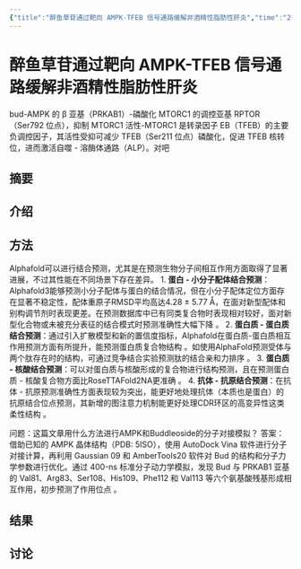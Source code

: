 ```yaml
---
{"title":"醉鱼草苷通过靶向 AMPK-TFEB 信号通路缓解非酒精性脂肪性肝炎","time":"2025-09-15 周一","tags":null,"dg-publish":true,"影响因子":null,"发表年份":[],"文献类型":null,"期刊":null,"permalink":"/300 评价/L文献/醉鱼草苷通过靶向 AMPK-TFEB 信号通路缓解非酒精性脂肪性肝炎/","dgPassFrontmatter":true,"created":"2025-09-15T20:22:51.000+08:00","updated":"2025-09-15T20:27:02.000+08:00"}
---
```


# 醉鱼草苷通过靶向 AMPK-TFEB 信号通路缓解非酒精性脂肪性肝炎
bud-AMPK 的 β 亚基（PRKAB1）-磷酸化 MTORC1 的调控亚基 RPTOR（Ser792 位点），抑制 MTORC1 活性-MTORC1 是转录因子 EB（TFEB）的主要负调控因子，其活性受抑可减少 TFEB（Ser211 位点）磷酸化，促进 TFEB 核转位，进而激活自噬 - 溶酶体通路（ALP）。对吧
## 摘要
## 介绍
## 方法
Alphafold可以进行结合预测，尤其是在预测生物分子间相互作用方面取得了显著进展，不过其性能在不同场景下存在差异。 1. **蛋白 - 小分子配体结合预测**：Alphafold3能够预测小分子配体与蛋白的结合情况，但在小分子配体定位方面存在显著不稳定性，配体重原子RMSD平均高达4.28 ± 5.77 Å，在面对新型配体和别构调节剂时表现更差。在预测数据库中已有同类复合物时表现相对较好，面对新型化合物或未被充分表征的结合模式时预测准确性大幅下降 。 2. **蛋白质 - 蛋白质结合预测**：通过引入扩散模型和新的置信度指标，Alphafold在蛋白质-蛋白质相互作用预测方面有所提升，能预测蛋白质复合物结构 。如使用AlphaFold预测受体与两个肽存在时的结构，可通过竞争结合实验预测肽的结合亲和力排序 。 3. **蛋白质 - 核酸结合预测**：可以对蛋白质与核酸形成的复合物进行结构预测，且在预测蛋白质 - 核酸复合物方面比RoseTTAFold2NA更准确 。 4. **抗体 - 抗原结合预测**：在抗体 - 抗原预测准确性方面表现较为突出，能更好地处理抗体（本质也是蛋白）的抗原结合位点预测，其新增的图注意力机制能更好处理CDR环区的高变异性这类柔性结构 。

问题：这篇文章用什么方法进行AMPK和Buddleoside的分子对接模拟？
答案：借助已知的 AMPK 晶体结构（PDB: 5ISO），使用 AutoDock Vina 软件进行分子对接计算，再利用 Gaussian 09 和 AmberTools20 软件对 Bud 的结构和分子力学参数进行优化。通过 400-ns 标准分子动力学模拟，发现 Bud 与 PRKAB1 亚基的 Val81、Arg83、Ser108、His109、Phe112 和 Val113 等六个氨基酸残基形成相互作用，初步预测了作用位点 。
## 结果
## 讨论












